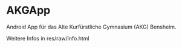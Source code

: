 AKGApp
======

Android App für das Alte Kurfürstliche Gymnasium (AKG) Bensheim.

Weitere Infos in res/raw/info.html
